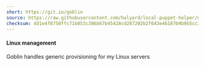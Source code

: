 ```yaml
---
short: https://git.io/goblin
source: https://raw.githubusercontent.com/halyard/local-puppet-helper/master/kickstart
checksum: dd1e4f8750ffc71b853c386b67b45428cd287202b2f643e46187b9b9b5cc3964
---
```

#### Linux management

Goblin handles generic provisioning for my Linux servers
